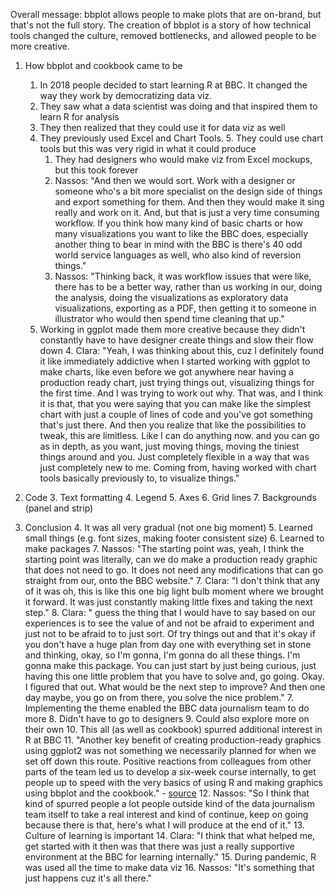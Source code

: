 Overall message: bbplot allows people to make plots that are on-brand, but that's not the full story. The creation of bbplot is a story of how technical tools changed the culture, removed bottlenecks, and allowed people to be more creative.

1. How bbplot and cookbook came to be
	1. In 2018 people decided to start learning R at BBC. It changed the way they work by democratizing data viz.
	2. They saw what a data scientist was doing and that inspired them to learn R for analysis
	3. They then realized that they could use it for data viz as well
	4. They previously used Excel and Chart Tools.
		5. They could use chart tools but this was very rigid in what it could produce
		1. They had designers who would make viz from Excel mockups, but this took forever
		3. Nassos: "And then we would sort. Work with a designer or someone who's a bit more specialist on the design side of things and export something for them. And then they would make it sing really and work on it. And, but that is just a very time consuming workflow. If you think how many kind of basic charts or how many visualizations you want to like the BBC does, especially another thing to bear in mind with the BBC is there's 40 odd world service languages as well, who also kind of reversion things."
		4. Nassos: "Thinking back, it was workflow issues that were like, there has to be a better way, rather than us working in our,  doing the analysis, doing the visualizations as exploratory data visualizations, exporting as a PDF, then getting it to someone in illustrator who would then spend time cleaning that up."
	3. Working in ggplot made them more creative because they didn't constantly have to have designer create things and slow their flow down
		4. Clara: "Yeah, I was thinking about this, cuz I definitely found it like immediately addictive when I started working with ggplot to make charts, like even before we got anywhere near having a production ready chart, just trying things out, visualizing things for the first time. And I was trying to work out why. That was, and I think it is that, that you were saying that you can make like the simplest chart with just a couple of lines of code and you've got something that's just there. And then you realize that like the possibilities to tweak, this are limitless. Like I can do anything now.  and you can go as in depth, as you want, just moving things, moving the tiniest things around and you. Just completely flexible in a way that was just completely new to me. Coming from, having worked with chart tools basically previously to, to visualize things."


2. Code
	3. Text formatting
	4. Legend
	5. Axes
	6. Grid lines
	7. Backgrounds (panel and strip)


3. Conclusion
	4. It was all very gradual (not one big moment)
		5. Learned small things (e.g. font sizes, making footer consistent size)
		6. Learned to make packages
		7. Nassos: "The starting point was, yeah, I think the starting point was literally, can we do make a production ready graphic that does not need to go. It does not need any modifications that can go straight from our, onto the BBC website."
		7. Clara: "I don't think that any of it was oh, this is like this one big light bulb moment where we brought it forward. It was just constantly making little fixes and taking the next step."
		8. Clara: " guess the thing that I would have to say based on our experiences is to see the value of and not be afraid to experiment and just not to be afraid to to just sort. Of try things out and that it's okay if you don't have a huge plan from day one with everything set in stone and thinking, okay, so I'm gonna, I'm gonna do all these things. I'm gonna make this package. You can just start by just being curious, just having this one little problem that you have to solve and, go going. Okay. I figured that out. What would be the next step to improve? And then one day maybe, you go on from there, you solve the nice problem."
	7. Implementing the theme enabled the BBC data journalism team to do more
		8. Didn't have to go to designers
		9. Could also explore more on their own
	10. This all (as well as cookbook) spurred additional interest in R at BBC
		11. "Another key benefit of creating production-ready graphics using ggplot2 was not something we necessarily planned for when we set off down this route. Positive reactions from colleagues from other parts of the team led us to develop a six-week course internally, to get people up to speed with the very basics of using R and making graphics using bbplot and the cookbook." - [source](https://medium.com/bbc-visual-and-data-journalism/how-the-bbc-visual-and-data-journalism-team-works-with-graphics-in-r-ed0b35693535)
		12. Nassos: "So I think that kind of spurred people a lot people outside kind of the data journalism team itself to take a real interest and kind of continue, keep on going because there is that, here's what I will produce at the end of it."
	13. Culture of learning is important
		14. Clara: "I think that what helped me, get started with it then was that there was just a really supportive environment at the BBC for learning internally."
	15. During pandemic, R was used all the time to make data viz
		16. Nassos: "It's something that just happens cuz it's all there."
